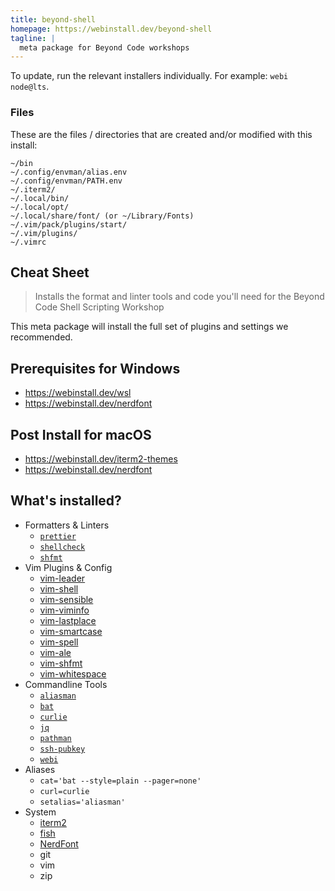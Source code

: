 ```yaml
---
title: beyond-shell
homepage: https://webinstall.dev/beyond-shell
tagline: |
  meta package for Beyond Code workshops
---
```


To update, run the relevant installers individually. For example:
`webi node@lts`.

### Files

These are the files / directories that are created and/or modified with this
install:

```text
~/bin
~/.config/envman/alias.env
~/.config/envman/PATH.env
~/.iterm2/
~/.local/bin/
~/.local/opt/
~/.local/share/font/ (or ~/Library/Fonts)
~/.vim/pack/plugins/start/
~/.vim/plugins/
~/.vimrc
```

## Cheat Sheet

> Installs the format and linter tools and code you'll need for the Beyond Code
> Shell Scripting Workshop

This meta package will install the full set of plugins and settings we
recommended.

## Prerequisites for Windows

- https://webinstall.dev/wsl
- https://webinstall.dev/nerdfont

## Post Install for macOS

- https://webinstall.dev/iterm2-themes
- https://webinstall.dev/nerdfont

## What's installed?

- Formatters & Linters
  - [`prettier`](/prettier)
  - [`shellcheck`](/shellcheck)
  - [`shfmt`](/shfmt)
- Vim Plugins & Config
  - [vim-leader](/vim-leader)
  - [vim-shell](/vim-shell)
  - [vim-sensible](/vim-sensible)
  - [vim-viminfo](/vim-viminfo)
  - [vim-lastplace](/vim-lastplace)
  - [vim-smartcase](/vim-smartcase)
  - [vim-spell](/vim-spell)
  - [vim-ale](/vim-ale)
  - [vim-shfmt](/vim-shfmt)
  - [vim-whitespace](/vim-whitespace)
- Commandline Tools
  - [`aliasman`](/aliasman)
  - [`bat`](/bat)
  - [`curlie`](/curlie)
  - [`jq`](/jq)
  - [`pathman`](/pathman)
  - [`ssh-pubkey`](/ssh-pubkey)
  - [`webi`](/webi)
- Aliases
  - `cat='bat --style=plain --pager=none'`
  - `curl=curlie`
  - `setalias='aliasman'`
- System
  - [iterm2](/iterm2)
  - [fish](/fish)
  - [NerdFont](/nerdfont)
  - git
  - vim
  - zip
